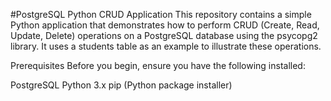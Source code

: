 #PostgreSQL Python CRUD Application
This repository contains a simple Python application that demonstrates how to perform CRUD (Create, Read, Update, Delete) operations on a PostgreSQL database using the psycopg2 library. It uses a students table as an example to illustrate these operations.

Prerequisites
Before you begin, ensure you have the following installed:

PostgreSQL
Python 3.x
pip (Python package installer)
